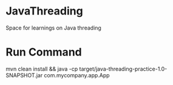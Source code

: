 # JavaThreading
Space for learnings on Java threading

# Run Command
mvn clean install && java -cp target/java-threading-practice-1.0-SNAPSHOT.jar com.mycompany.app.App